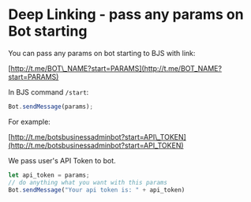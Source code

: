 # Deep Linking - pass any params on Bot starting

You can pass any params on bot starting to BJS with link:

[http://t.me/BOT\_NAME?start=PARAMS](http://t.me/BOT_NAME?start=PARAMS)

In BJS command `/start`:

```javascript
Bot.sendMessage(params);
```

For example:

[http://t.me/botsbusinessadminbot?start=API\_TOKEN](http://t.me/botsbusinessadminbot?start=API_TOKEN)

We pass user's API Token to bot.

```javascript
let api_token = params;
// do anything what you want with this params
Bot.sendMessage("Your api token is: " + api_token)
```

